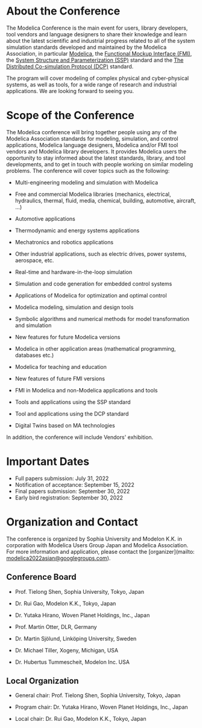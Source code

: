 # About the Conference

The Modelica Conference is the main event for users, library developers, tool vendors and language designers to share their knowledge and learn about the latest scientific and industrial progress related to all of the system simulation standards developed and maintained by the Modelica Association, in particular [Modelica](https://www.modelica.org/), the [Functional Mockup Interface (FMI)](http://www.fmi-standard.org/), the [System Structure and Parameterization (SSP)](https://ssp-standard.org/) standard and the [The Distributed Co-simulation Protocol (DCP)](https://dcp-standard.org/) standard.

The program will cover modeling of complex physical and cyber-physical systems, as well as tools, for a wide range of research and industrial applications.
We are looking forward to seeing you.

# Scope of the Conference

The Modelica conference will bring together people using any of the Modelica Association standards for modeling, simulation, and control applications, Modelica language designers, Modelica and/or FMI tool vendors and Modelica library developers. It provides Modelica users the opportunity to stay informed about the latest standards, library, and tool developments, and to get in touch with people working on similar modeling problems. The conference will cover topics such as the following:

*  Multi-engineering modeling and simulation with Modelica

*  Free and commercial Modelica libraries (mechanics, electrical, hydraulics, thermal, fluid, media, chemical, building, automotive, aircraft, ...)

*  Automotive applications

*  Thermodynamic and energy systems applications

*  Mechatronics and robotics applications

*  Other industrial applications, such as electric drives, power systems, aerospace, etc.

*  Real-time and hardware-in-the-loop simulation

*  Simulation and code generation for embedded control systems

*  Applications of Modelica for optimization and optimal control

*  Modelica modeling, simulation and design tools

*  Symbolic algorithms and numerical methods for model transformation and simulation

*  New features for future Modelica versions

*  Modelica in other application areas (mathematical programming, databases etc.)

*  Modelica for teaching and education

*  New features of future FMI versions

*  FMI in Modelica and non-Modelica applications and tools

*  Tools and applications using the SSP standard

*  Tool and applications using the DCP standard

*  Digital Twins based on MA technologies

In addition, the conference will include Vendors' exhibition.

# Important Dates

*  Full papers submission: 		  July 31, 2022
*  Notification of acceptance: 	September 15, 2022
*  Final papers submission: 	  September 30, 2022
*  Early bird registration: 		September 30, 2022

# Organization and Contact

The conference is organized by Sophia University and Modelon K.K. in corporation with Modelica Users Group Japan and Modelica Association.
For more information and application, please contact the [organizer](mailto: modelica2022asian@googlegroups.com).

## Conference Board

*  Prof. Tielong Shen, Sophia University, Tokyo, Japan

*  Dr. Rui Gao, Modelon K.K., Tokyo, Japan

*  Dr. Yutaka Hirano, Woven Planet Holdings, Inc., Japan

*  Prof. Martin Otter, DLR, Germany

*  Dr. Martin Sjölund, Linköping University, Sweden

*  Dr. Michael Tiller, Xogeny, Michigan, USA

*  Dr. Hubertus Tummescheit, Modelon Inc. USA

## Local Organization

*  General chair: Prof. Tielong Shen, Sophia University, Tokyo, Japan

*  Program chair: Dr. Yutaka Hirano, Woven Planet Holdings, Inc., Japan

*  Local chair:   Dr. Rui Gao, Modelon K.K., Tokyo, Japan
